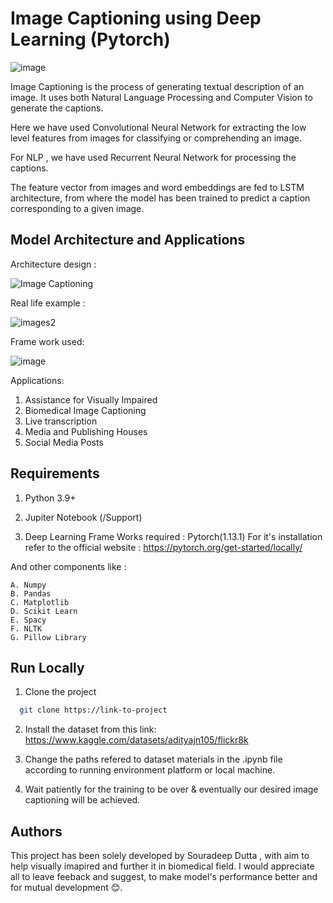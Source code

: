
# Image Captioning using Deep Learning (Pytorch)

![image](https://user-images.githubusercontent.com/94059815/220030537-a4e811dc-8263-4808-b878-f64829928722.png)


Image Captioning is the process of generating textual description of an image. It uses both Natural Language Processing and Computer Vision to generate the captions.

Here we have used Convolutional Neural Network for extracting the low level features from images for classifying or comprehending an image.

For NLP , we have used Recurrent Neural Network for processing the captions. 

The feature vector from images and word embeddings are fed to LSTM architecture, from where the model has been trained to predict a caption corresponding to a given  image. 
## Model Architecture and Applications 

Architecture design :

![Image Captioning](https://user-images.githubusercontent.com/94059815/220010257-2015a5a7-6798-4ac2-9ee6-cbd5905e9b63.png)

Real life example :

![images2](https://user-images.githubusercontent.com/94059815/220010299-f38f5824-f633-4cb5-9a74-ba8732735f22.jpg)

Frame work used:

![image](https://user-images.githubusercontent.com/94059815/220010401-6161c58d-88fb-42f1-9831-fe680b9f3a81.png)


Applications:
1.  Assistance for Visually Impaired
2. Biomedical Image Captioning
3. Live transcription
4. Media and Publishing Houses
5. Social Media Posts

## Requirements

1. Python 3.9+
2. Jupiter Notebook (/Support)

3. Deep Learning Frame Works required : Pytorch(1.13.1)
For it's installation refer to the official website : https://pytorch.org/get-started/locally/ 

And other components like :
    
    A. Numpy 
    B. Pandas 
    C. Matplotlib
    D. Scikit Learn
    E. Spacy 
    F. NLTK
    G. Pillow Library


    
## Run Locally

1. Clone the project

```bash
  git clone https://link-to-project
```

2. Install the dataset from this link:
https://www.kaggle.com/datasets/adityajn105/flickr8k

3. Change the paths refered to dataset materials in the .ipynb file according to running environment platform or local machine.

4. Wait patiently for the training to be over & eventually our desired image captioning will be achieved.   

## Authors

This project has been solely developed by Souradeep Dutta , with aim to help visually imapired and further it in biomedical field.
I would appreciate all to leave feeback and suggest, to make model's performance better and for mutual development 😊.

